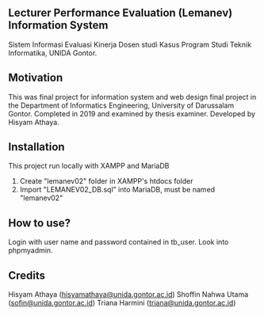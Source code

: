 ## Lecturer Performance Evaluation (Lemanev) Information System
Sistem Informasi Evaluasi Kinerja Dosen studi Kasus Program Studi Teknik Informatika, UNIDA Gontor. 

## Motivation
This was final project for information system and web design final project in the Department of Informatics Engineering, University of Darussalam Gontor. Completed in 2019 and examined by thesis examiner. Developed by Hisyam Athaya.

## Installation
This project run locally with XAMPP and MariaDB
1. Create "lemanev02" folder in XAMPP's htdocs folder
2. Import "LEMANEV02_DB.sql" into MariaDB, must be named "lemanev02"

## How to use?
Login with user name and password contained in tb_user. Look into phpmyadmin.

## Credits
Hisyam Athaya (hisyamathaya@unida.gontor.ac.id)
Shoffin Nahwa Utama (sofin@unida.gontor.ac.id)
Triana Harmini (triana@unida.gontor.ac.id)
